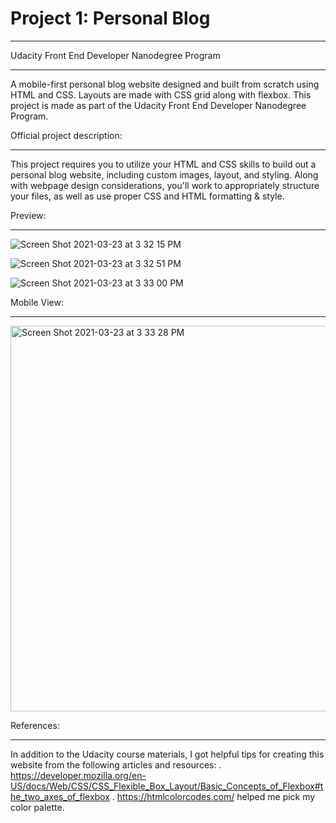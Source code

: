 # Project 1: Personal Blog
____________________________________________________
Udacity Front End Developer Nanodegree Program
____________________________________________________

A mobile-first personal blog website designed and built from scratch using HTML and CSS. Layouts are made with CSS grid along with flexbox. This project is made as part of the Udacity  Front End Developer Nanodegree Program.

Official project description:
______________________________
This project requires you to utilize your HTML and CSS skills to build out a personal blog website, including custom images, layout, and styling. Along with webpage design considerations, you'll work to appropriately structure your files, as well as use proper CSS and HTML formatting & style.

Preview:
____________
![Screen Shot 2021-03-23 at 3 32 15 PM](https://user-images.githubusercontent.com/48238169/112227659-3bb28f80-8bed-11eb-9549-0a555fc03e15.png)



![Screen Shot 2021-03-23 at 3 32 51 PM](https://user-images.githubusercontent.com/48238169/112227668-40774380-8bed-11eb-8de0-fa889d77cc10.png)


![Screen Shot 2021-03-23 at 3 33 00 PM](https://user-images.githubusercontent.com/48238169/112227677-440aca80-8bed-11eb-940f-93a11eb65cb5.png)



Mobile View:
______________

<img width="617" alt="Screen Shot 2021-03-23 at 3 33 28 PM" src="https://user-images.githubusercontent.com/48238169/112227707-4bca6f00-8bed-11eb-8711-157e21a95543.png">


References:
________________
In addition to the Udacity course materials, I got helpful tips for creating this website from the following articles and resources:
. https://developer.mozilla.org/en-US/docs/Web/CSS/CSS_Flexible_Box_Layout/Basic_Concepts_of_Flexbox#the_two_axes_of_flexbox
. https://htmlcolorcodes.com/ helped me pick my color palette.
